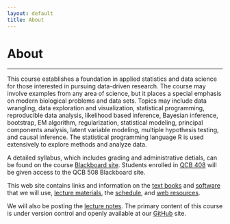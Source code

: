 ```yaml
---
layout: default
title: About
---
```

<h1 class="page-title">About</h1>

---

This course establishes a foundation in applied statistics and data science for those interested in pursuing data-driven research. The course may involve examples from any area of science, but it places a special emphasis on modern biological problems and data sets. Topics may include data wrangling, data exploration and visualization, statistical programming, reproducible data analysis, likelihood based inference, Bayesian inference, bootstrap, EM algorithm, regularization, statistical modeling, principal components analysis, latent variable modeling, multiple hypothesis testing, and causal inference. The statistical programming language R is used extensively to explore methods and analyze data.

A detailed syllabus, which includes grading and administrative detials, can be found on the course [Blackboard site](https://blackboard.princeton.edu/webapps/pu-courseredirect-bb_bb60/find.jsp?course_id=QCB508_S2017).  Students enrolled in [QCB 408](https://blackboard.princeton.edu/webapps/pu-courseredirect-bb_bb60/find.jsp?course_id=QCB408_S2017) will be given access to the QCB 508 Blackboard site.

This web site contains links and information on the [text books](./books/) and [software](./software/) that we will use, [lecture materials](./lectures/), the [schedule](./schedule/), and [web resources](./resources/). 

We will also be posting the [lecture notes](https://github.com/jdstorey/asdscourse/tree/master/lectures).  The primary content of this course is under version control and openly available at our [GitHub](https://github.com/jdstorey/asdscourse) site.
